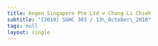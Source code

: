 ```yaml
---
title: Kogen Singapore Pte Ltd v Chang Li Chieh
subtitle: "[2010] SGHC 303 / 13\_October\_2010"
tags: null
layout: single
---
```


